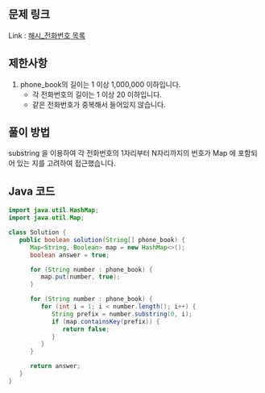 ## 문제 링크
Link : [해시_전화번호 목록](https://school.programmers.co.kr/learn/courses/30/lessons/42577)

## 제한사항
1. phone_book의 길이는 1 이상 1,000,000 이하입니다.
   - 각 전화번호의 길이는 1 이상 20 이하입니다.
   - 같은 전화번호가 중복해서 들어있지 않습니다.

## 풀이 방법
substring 을 이용하여 각 전화번호의 1자리부터 N자리까지의 번호가 Map 에 포함되어 있는 지를 고려하여 접근했습니다.

## Java 코드
````java
import java.util.HashMap;
import java.util.Map;

class Solution {
   public boolean solution(String[] phone_book) {
      Map<String, Boolean> map = new HashMap<>();
      boolean answer = true;

      for (String number : phone_book) {
         map.put(number, true);
      }

      for (String number : phone_book) {
         for (int i = 1; i < number.length(); i++) {
            String prefix = number.substring(0, i);
            if (map.containsKey(prefix)) {
               return false;
            }
         }
      }

      return answer;
   }
}
````